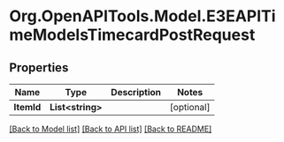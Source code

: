 
# Org.OpenAPITools.Model.E3EAPITimeModelsTimecardPostRequest

## Properties

Name | Type | Description | Notes
------------ | ------------- | ------------- | -------------
**ItemId** | **List&lt;string&gt;** |  | [optional] 

[[Back to Model list]](../README.md#documentation-for-models)
[[Back to API list]](../README.md#documentation-for-api-endpoints)
[[Back to README]](../README.md)

